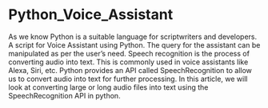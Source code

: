 # Python_Voice_Assistant
As we know Python is a suitable language for scriptwriters and developers. A script for Voice Assistant using Python. The query for the assistant can be manipulated as per the user’s need.  Speech recognition is the process of converting audio into text. This is commonly used in voice assistants like Alexa, Siri, etc. Python provides an API called SpeechRecognition to allow us to convert audio into text for further processing. In this article, we will look at converting large or long audio files into text using the SpeechRecognition API in python.
